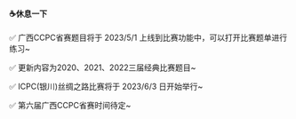 #### &#9749;休息一下

&#9989; 广西CCPC省赛题目将于 $2023/5/1$ 上线到比赛功能中，可以打开比赛题单进行练习~

&#9989; 更新内容为2020、2021、2022三届经典比赛题目~

&#9989; ICPC(银川)丝绸之路比赛将于 $2023/6/3$ 日开始举行~

&#9989; 第六届广西CCPC省赛时间待定~



